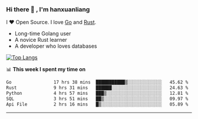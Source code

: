 ### Hi there 👋 , I'm hanxuanliang

<!--
**hanxuanliang/hanxuanliang** is a ✨ _special_ ✨ repository because its `README.md` (this file) appears on your GitHub profile.

Here are some ideas to get you started:

- 🔭 I’m currently working on ...
- 🌱 I’m currently learning ...
- 👯 I’m looking to collaborate on ...
- 🤔 I’m looking for help with ...
- 💬 Ask me about ...
- 📫 How to reach me: ...
- 😄 Pronouns: ...
- ⚡ Fun fact: ...
-->
I ❤ Open Source. I love [Go](https://golang.org) and [Rust](https://www.rust-lang.org/zh-CN/).

* Long-time Golang user
* A novice Rust learner
* A developer who loves databases

[![Top Langs](https://github-readme-stats.vercel.app/api?username=hanxuanliang&show_icons=true&count_private=true&line_height=40)](https://github.com/anuraghazra/github-readme-stats)

📊 **This week I spent my time on**
<!--START_SECTION:waka-->

```txt
Go                17 hrs 38 mins  ███████████▒░░░░░░░░░░░░░   45.62 %
Rust              9 hrs 31 mins   ██████░░░░░░░░░░░░░░░░░░░   24.63 %
Python            4 hrs 57 mins   ███▒░░░░░░░░░░░░░░░░░░░░░   12.81 %
SQL               3 hrs 51 mins   ██▒░░░░░░░░░░░░░░░░░░░░░░   09.97 %
Api File          2 hrs 16 mins   █▒░░░░░░░░░░░░░░░░░░░░░░░   05.89 %
```

<!--END_SECTION:waka-->

***
